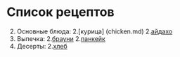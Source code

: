 # Список рецептов

2. Основные блюда:
   2.[курица] (chicken.md)
   2.[айдахо](potato.md)
2. Выпечка:
   2.[брауни](brownie.md)
   2.[панкейк](banana.md)
2. Десерты:
   2.[хлеб](banana_bread.md)

